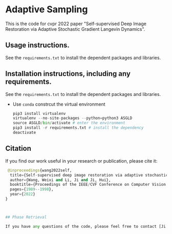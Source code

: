 # Adaptive Sampling
This is the code for cvpr 2022 paper "Self-supervised Deep Image Restoration via Adaptive Stochastic Gradient Langevin Dynamics".
## Usage instructions.
See the ```requirements.txt``` to install the dependent packages and libraries.
## Installation instructions, including any requirements.
See the ```requirements.txt``` to install the dependent packages and libraries.

 + Use ```conda```  constrcut the virtual environment
    ```python
    pip3 install virtualenv
    virtualenv --no-site-packages --python=python3 ASGLD
    source ASGLD/bin/activate # enter the environment 
    pip3 install -r requirements.txt # install the dependency 
    deactivate
    ```
## Citation
If you find our work useful in your research or publication, please cite it:

```python
 @inproceedings{wang2022self,
  title={Self-supervised deep image restoration via adaptive stochastic gradient langevin dynamics},
  author={Wang, Weixi and Li, Ji and Ji, Hui},
  booktitle={Proceedings of the IEEE/CVF Conference on Computer Vision and Pattern Recognition},
  pages={1989--1998},
  year={2022}
}



## Phase Retrieval

If you have any questions of the code, please feel free to contact [Ji Li](mailto:matliji@nus.edu.sg).


